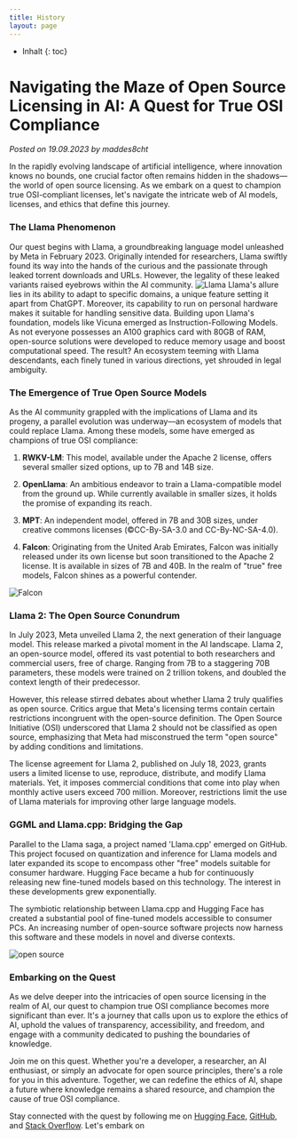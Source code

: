 ```yaml
---
title: History
layout: page
---
```

* Inhalt
{: toc}

# Navigating the Maze of Open Source Licensing in AI: A Quest for True OSI Compliance

*Posted on 19.09.2023 by maddes8cht*

In the rapidly evolving landscape of artificial intelligence, where innovation knows no bounds, one crucial factor often remains hidden in the shadows—the world of open source licensing. As we embark on a quest to champion true OSI-compliant licenses, let's navigate the intricate web of AI models, licenses, and ethics that define this journey.

### The Llama Phenomenon

Our quest begins with Llama, a groundbreaking language model unleashed by Meta in February 2023. Originally intended for researchers, Llama swiftly found its way into the hands of the curious and the passionate through leaked torrent downloads and URLs. However, the legality of these leaked variants raised eyebrows within the AI community.
![Llama](https://source.unsplash.com/800x140/?alpaca)
Llama's allure lies in its ability to adapt to specific domains, a unique feature setting it apart from ChatGPT. Moreover, its capability to run on personal hardware makes it suitable for handling sensitive data. Building upon Llama's foundation, models like Vicuna emerged as Instruction-Following Models. As not everyone possesses an A100 graphics card with 80GB of RAM, open-source solutions were developed to reduce memory usage and boost computational speed. The result? An ecosystem teeming with Llama descendants, each finely tuned in various directions, yet shrouded in legal ambiguity.

### The Emergence of True Open Source Models

As the AI community grappled with the implications of Llama and its progeny, a parallel evolution was underway—an ecosystem of models that could replace Llama. Among these models, some have emerged as champions of true OSI compliance:

1. **RWKV-LM**: This model, available under the Apache 2 license, offers several smaller sized options, up to 7B and 14B size.

2. **OpenLlama**: An ambitious endeavor to train a Llama-compatible model from the ground up. While currently available in smaller sizes, it holds the promise of expanding its reach.

3. **MPT**: An independent model, offered in 7B and 30B sizes, under creative commons licenses (&copy;CC-By-SA-3.0 and CC-By-NC-SA-4.0). 

4. **Falcon**: Originating from the United Arab Emirates, Falcon was initially released under its own license but soon transitioned to the Apache 2 license. It is available in sizes of 7B and 40B. In the realm of "true" free models, Falcon shines as a powerful contender.

![Falcon](https://source.unsplash.com/800x140/?falcon)
### Llama 2: The Open Source Conundrum

In July 2023, Meta unveiled Llama 2, the next generation of their language model. This release marked a pivotal moment in the AI landscape. Llama 2, an open-source model, offered its vast potential to both researchers and commercial users, free of charge. Ranging from 7B to a staggering 70B parameters, these models were trained on 2 trillion tokens, and doubled the context length of their predecessor.

However, this release stirred debates about whether Llama 2 truly qualifies as open source. Critics argue that Meta's licensing terms contain certain restrictions incongruent with the open-source definition. The Open Source Initiative (OSI) underscored that Llama 2 should not be classified as open source, emphasizing that Meta had misconstrued the term "open source" by adding conditions and limitations.

The license agreement for Llama 2, published on July 18, 2023, grants users a limited license to use, reproduce, distribute, and modify Llama materials. Yet, it imposes commercial conditions that come into play when monthly active users exceed 700 million. Moreover, restrictions limit the use of Llama materials for improving other large language models.

### GGML and Llama.cpp: Bridging the Gap

Parallel to the Llama saga, a project named 'Llama.cpp' emerged on GitHub. This project focused on quantization and inference for Llama models and later expanded its scope to encompass other "free" models suitable for consumer hardware. Hugging Face became a hub for continuously releasing new fine-tuned models based on this technology. The interest in these developments grew exponentially.

The symbiotic relationship between Llama.cpp and Hugging Face has created a substantial pool of fine-tuned models accessible to consumer PCs. An increasing number of open-source software projects now harness this software and these models in novel and diverse contexts.

![open source](https://source.unsplash.com/800x140/?freedom)

### Embarking on the Quest

As we delve deeper into the intricacies of open source licensing in the realm of AI, our quest to champion true OSI compliance becomes more significant than ever. It's a journey that calls upon us to explore the ethics of AI, uphold the values of transparency, accessibility, and freedom, and engage with a community dedicated to pushing the boundaries of knowledge.

Join me on this quest. Whether you're a developer, a researcher, an AI enthusiast, or simply an advocate for open source principles, there's a role for you in this adventure. Together, we can redefine the ethics of AI, shape a future where knowledge remains a shared resource, and champion the cause of true OSI compliance.

Stay connected with the quest by following me on [Hugging Face](https://huggingface.co/maddes8cht), [GitHub](https://github.com/maddes8cht), and [Stack Overflow](https://stackoverflow.com/users/20124484/maddes8cht). Let's embark on